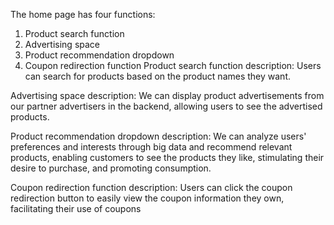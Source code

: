 The home page has four functions:

1. Product search function
2. Advertising space
3. Product recommendation dropdown
4. Coupon redirection function
Product search function description:
Users can search for products based on the product names they want.

Advertising space description:
We can display product advertisements from our partner advertisers in the backend, allowing users to see the advertised products.

Product recommendation dropdown description:
We can analyze users' preferences and interests through big data and recommend relevant products, enabling customers to see the products they like, stimulating their desire to purchase, and promoting consumption.

Coupon redirection function description:
Users can click the coupon redirection button to easily view the coupon information they own, facilitating their use of coupons